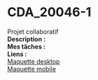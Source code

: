 # CDA_20046-1  
Projet collaboratif  
**Description :**  
**Mes tâches :**  
**Liens :**  
[Maquette desktop](https://xd.adobe.com/view/3ee2275a-c3db-435b-a949-d0bc45e7a3c0-6bb1/?fullscreen)  
[Maquette mobile](https://xd.adobe.com/view/5037430d-1ae9-484b-4cae-c1c5f98884fc-2606/)
